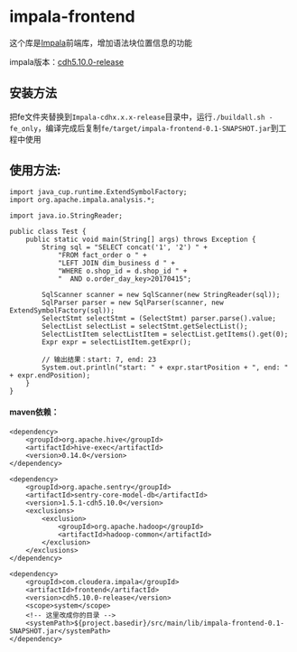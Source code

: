 # impala-frontend
这个库是[Impala](https://github.com/cloudera/Impala)前端库，增加语法块位置信息的功能

impala版本：[cdh5.10.0-release](https://github.com/cloudera/Impala/tree/cdh5.10.0-release)

## 安装方法
把fe文件夹替换到`Impala-cdhx.x.x-release`目录中，运行`./buildall.sh -fe_only`，编译完成后复制`fe/target/impala-frontend-0.1-SNAPSHOT.jar`到工程中使用

## 使用方法:
```
import java_cup.runtime.ExtendSymbolFactory;
import org.apache.impala.analysis.*;

import java.io.StringReader;

public class Test {
    public static void main(String[] args) throws Exception {
        String sql = "SELECT concat('1', '2') " +
            "FROM fact_order o " +
            "LEFT JOIN dim_business d " +
            "WHERE o.shop_id = d.shop_id " +
            "  AND o.order_day_key>20170415";
            
        SqlScanner scanner = new SqlScanner(new StringReader(sql));
        SqlParser parser = new SqlParser(scanner, new ExtendSymbolFactory(sql));
        SelectStmt selectStmt = (SelectStmt) parser.parse().value;
        SelectList selectList = selectStmt.getSelectList();
        SelectListItem selectListItem = selectList.getItems().get(0);
        Expr expr = selectListItem.getExpr();
        
        // 输出结果：start: 7, end: 23
        System.out.println("start: " + expr.startPosition + ", end: " + expr.endPosition);
    }
}
```
#### maven依赖：
```
<dependency>
    <groupId>org.apache.hive</groupId>
    <artifactId>hive-exec</artifactId>
    <version>0.14.0</version>
</dependency>

<dependency>
    <groupId>org.apache.sentry</groupId>
    <artifactId>sentry-core-model-db</artifactId>
    <version>1.5.1-cdh5.10.0</version>
    <exclusions>
        <exclusion>
            <groupId>org.apache.hadoop</groupId>
            <artifactId>hadoop-common</artifactId>
        </exclusion>
    </exclusions>
</dependency>

<dependency>
    <groupId>com.cloudera.impala</groupId>
    <artifactId>frontend</artifactId>
    <version>cdh5.10.0-release</version>
    <scope>system</scope>
    <!-- 这里改成你的目录 -->
    <systemPath>${project.basedir}/src/main/lib/impala-frontend-0.1-SNAPSHOT.jar</systemPath>
</dependency>
```
